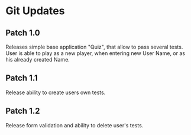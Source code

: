 # Git Updates

## Patch 1.0

Releases simple base application "Quiz", that allow to pass several tests. User is able to play as a new player, when entering new User Name, or as his already created Name.

## Patch 1.1

Release ability to create users own tests.

## Patch 1.2

Release form validation and ability to delete user's tests.
